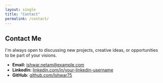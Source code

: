 ```yaml
---
layout: single
title: "Contact"
permalink: /contact/
---
```


## Contact Me

I'm always open to discussing new projects, creative ideas, or opportunities to be part of your visions.

- **Email:** [ishwar.netam@example.com](mailto:ishwar.netam@example.com)
- **LinkedIn:** [linkedin.com/in/your-linkedin-username](https://www.linkedin.com/in/your-linkedin-username/)
- **GitHub:** [github.com/Ishwar75](https://github.com/Ishwar75)
